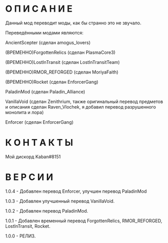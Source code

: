 # О П И С А Н И Е

Данный мод переводит моды, как бы странно это не звучало.

Переведёнными модами являются:

AncientScepter (сделан amogus_lovers)

(ВРЕМЕННО)ForgottenRelics (сделан PlasmaCore3)

(ВРЕМЕННО)LostInTransit (сделан LostInTransitTeam)

(ВРЕМЕННО)RMOR_REFORGED (сделан MoriyaFaith)

(ВРЕМЕННО)Rocket (сделан EnforcerGang)

PaladinMod (сделан Paladin_Alliance)

VanillaVoid (сделан Zenithrium, также оригинальный перевод предметов и описания сделан Raven_Vlochek, я добавил перевод разрушенного монолита и лора)

Enforcer (сделан EnforcerGang)

# К О Н Т А К Т Ы

Мой дискорд Kaban#8151

# В Е Р С И И

1.0.4 - Добавлен перевод Enforcer, улучшен перевод PaladinMod

1.0.3 - Добавлен улучшенный перевод VanillaVoid.

1.0.2 - Добавлен перевод PaladinMod.

1.0.1 - Добавлен временный перевод ForgottenRelics, RMOR_REFORGED, LostInTransit, Rocket.

1.0.0 - РЕЛИЗ.